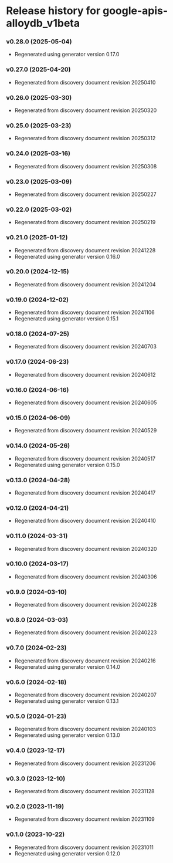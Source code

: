 # Release history for google-apis-alloydb_v1beta

### v0.28.0 (2025-05-04)

* Regenerated using generator version 0.17.0

### v0.27.0 (2025-04-20)

* Regenerated from discovery document revision 20250410

### v0.26.0 (2025-03-30)

* Regenerated from discovery document revision 20250320

### v0.25.0 (2025-03-23)

* Regenerated from discovery document revision 20250312

### v0.24.0 (2025-03-16)

* Regenerated from discovery document revision 20250308

### v0.23.0 (2025-03-09)

* Regenerated from discovery document revision 20250227

### v0.22.0 (2025-03-02)

* Regenerated from discovery document revision 20250219

### v0.21.0 (2025-01-12)

* Regenerated from discovery document revision 20241228
* Regenerated using generator version 0.16.0

### v0.20.0 (2024-12-15)

* Regenerated from discovery document revision 20241204

### v0.19.0 (2024-12-02)

* Regenerated from discovery document revision 20241106
* Regenerated using generator version 0.15.1

### v0.18.0 (2024-07-25)

* Regenerated from discovery document revision 20240703

### v0.17.0 (2024-06-23)

* Regenerated from discovery document revision 20240612

### v0.16.0 (2024-06-16)

* Regenerated from discovery document revision 20240605

### v0.15.0 (2024-06-09)

* Regenerated from discovery document revision 20240529

### v0.14.0 (2024-05-26)

* Regenerated from discovery document revision 20240517
* Regenerated using generator version 0.15.0

### v0.13.0 (2024-04-28)

* Regenerated from discovery document revision 20240417

### v0.12.0 (2024-04-21)

* Regenerated from discovery document revision 20240410

### v0.11.0 (2024-03-31)

* Regenerated from discovery document revision 20240320

### v0.10.0 (2024-03-17)

* Regenerated from discovery document revision 20240306

### v0.9.0 (2024-03-10)

* Regenerated from discovery document revision 20240228

### v0.8.0 (2024-03-03)

* Regenerated from discovery document revision 20240223

### v0.7.0 (2024-02-23)

* Regenerated from discovery document revision 20240216
* Regenerated using generator version 0.14.0

### v0.6.0 (2024-02-18)

* Regenerated from discovery document revision 20240207
* Regenerated using generator version 0.13.1

### v0.5.0 (2024-01-23)

* Regenerated from discovery document revision 20240103
* Regenerated using generator version 0.13.0

### v0.4.0 (2023-12-17)

* Regenerated from discovery document revision 20231206

### v0.3.0 (2023-12-10)

* Regenerated from discovery document revision 20231128

### v0.2.0 (2023-11-19)

* Regenerated from discovery document revision 20231109

### v0.1.0 (2023-10-22)

* Regenerated from discovery document revision 20231011
* Regenerated using generator version 0.12.0

